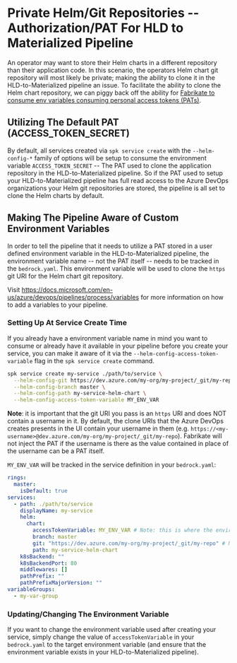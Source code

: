 # Private Helm/Git Repositories -- Authorization/PAT For HLD to Materialized Pipeline

An operator may want to store their Helm charts in a different repository than
their application code. In this scenario, the operators Helm chart git
repository will most likely be private; making the ability to clone it in the
HLD-to-Materialized pipeline an issue. To facilitate the ability to clone the
Helm chart repository, we can piggy back off the ability for
[Fabrikate to consume env variables consuming personal access tokens (PATs)](https://github.com/microsoft/fabrikate/blob/master/docs/auth.md).

## Utilizing The Default PAT (ACCESS_TOKEN_SECRET)

By default, all services created via `spk service create` with the
`--helm-config-*` family of options will be setup to consume the environment
variable `ACCESS_TOKEN_SECRET` -- The PAT used to clone the application
repository in the HLD-to-Materialized pipeline. So if the PAT used to setup your
HLD-to-Materialized pipeline has full read access to the Azure DevOps
organizations your Helm git repositories are stored, the pipeline is all set to
clone the Helm charts by default.

## Making The Pipeline Aware of Custom Environment Variables

In order to tell the pipeline that it needs to utilize a PAT stored in a user
defined environment variable in the HLD-to-Materialized pipeline, the
environment variable name -- not the PAT itself -- needs to be tracked in the
`bedrock.yaml`. This environment variable will be used to clone the `https` git
URI for the Helm chart git repository.

Visit https://docs.microsoft.com/en-us/azure/devops/pipelines/process/variables
for more information on how to add a variables to your pipeline.

### Setting Up At Service Create Time

If you already have a environment variable name in mind you want to consume or
already have it available in your pipeline before you create your service, you
can make it aware of it via the `--helm-config-access-token-variable` flag in
the `spk service create` command.

```sh
spk service create my-service ./path/to/service \
  --helm-config-git https://dev.azure.com/my-org/my-project/_git/my-repo \
  --helm-config-branch master \
  --helm-config-path my-service-helm-chart \
  --helm-config-access-token-variable MY_ENV_VAR
```

**Note**: it is important that the git URI you pass is an `https` URI and does
NOT contain a username in it. By default, the clone URIs that the Azure DevOps
creates presents in the UI contain your username in them (e.g.
`https://<my-username>@dev.azure.com/my-org/my-project/_git/my-repo`). Fabrikate
will not inject the PAT if the username is there as the value contained in place
of the username can be a PAT itself.

`MY_ENV_VAR` will be tracked in the service definition in your `bedrock.yaml`:

```yaml
rings:
  master:
    isDefault: true
services:
  - path: ./path/to/service
    displayName: my-service
    helm:
      chart:
        accessTokenVariable: MY_ENV_VAR # Note: this is where the environment variable gets tracked
        branch: master
        git: "https://dev.azure.com/my-org/my-project/_git/my-repo" # Note: it is important that the HTTPS URI does NOT contain your username
        path: my-service-helm-chart
    k8sBackend: ""
    k8sBackendPort: 80
    middlewares: []
    pathPrefix: ""
    pathPrefixMajorVersion: ""
variableGroups:
  - my-var-group
```

### Updating/Changing The Environment Variable

If you want to change the environment variable used after creating your service,
simply change the value of `accessTokenVariable` in your `bedrock.yaml` to the
target environment variable (and ensure that the environment variable exists in
your HLD-to-Materialized pipeline).

